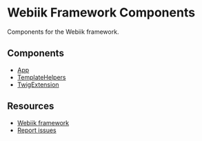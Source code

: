 Webiik Framework Components
===========================
Components for the Webiik framework. 
 
Components
----------
- [App](./src/Webiik/App)
- [TemplateHelpers](./src/Webiik/TemplateHelpers)
- [TwigExtension](./src/Webiik/TwigExtension)

Resources
---------
* [Webiik framework][1]
* [Report issues][2]

[1]: https://github.com/webiik/webiik
[2]: https://github.com/webiik/components/issues